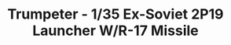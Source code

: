 ---
layout: product
title: "Trumpeter - 1/35 Ex-Soviet 2P19 Launcher W/R-17 Missile"
price: "15000" 
desc: "N/A"
img_path: "/assets/img/TRU01024.jpg"
brand: "N/A"
available: false
special_offer: false
new: false
soon: false
cat: "010000"
subcat: "013400"
subsubcat: "0N/A"
sifra: "TRU01024"
---